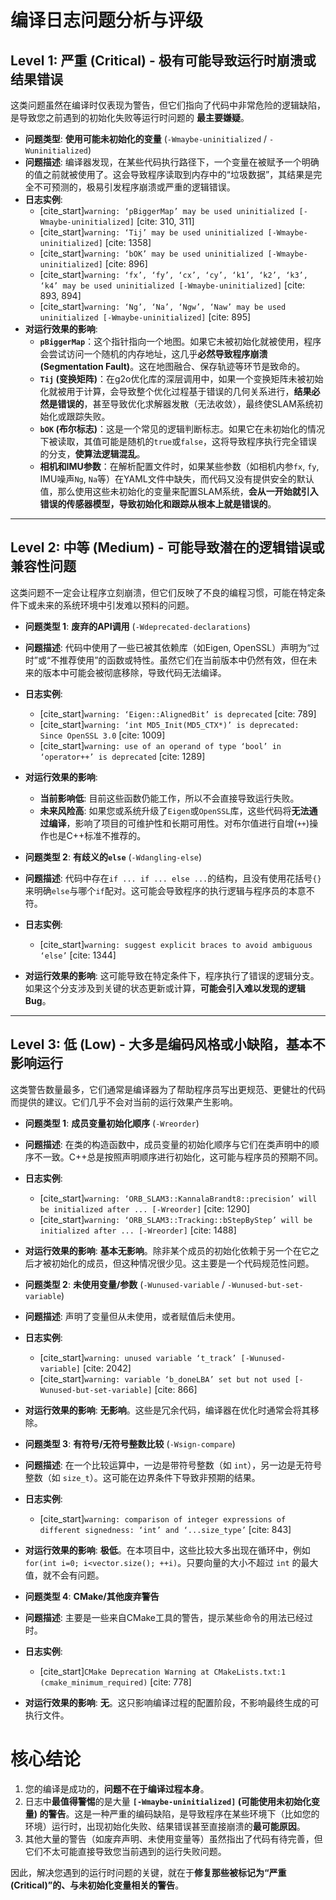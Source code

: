 # 编译日志问题分析与评级

## Level 1: 严重 (Critical) - 极有可能导致运行时崩溃或结果错误

这类问题虽然在编译时仅表现为警告，但它们指向了代码中非常危险的逻辑缺陷，是导致您之前遇到的初始化失败等运行时问题的 **最主要嫌疑**。

* **问题类型**: **使用可能未初始化的变量** (`-Wmaybe-uninitialized` / `-Wuninitialized`)
* **问题描述**: 编译器发现，在某些代码执行路径下，一个变量在被赋予一个明确的值之前就被使用了。这会导致程序读取到内存中的“垃圾数据”，其结果是完全不可预测的，极易引发程序崩溃或严重的逻辑错误。
* **日志实例**:
    * [cite_start]`warning: ‘pBiggerMap’ may be used uninitialized [-Wmaybe-uninitialized]` [cite: 310, 311]
    * [cite_start]`warning: ‘Tij’ may be used uninitialized [-Wmaybe-uninitialized]` [cite: 1358]
    * [cite_start]`warning: ‘bOK’ may be used uninitialized [-Wmaybe-uninitialized]` [cite: 896]
    * [cite_start]`warning: ‘fx’, ‘fy’, ‘cx’, ‘cy’, ‘k1’, ‘k2’, ‘k3’, ‘k4’ may be used uninitialized [-Wmaybe-uninitialized]` [cite: 893, 894]
    * [cite_start]`warning: ‘Ng’, ‘Na’, ‘Ngw’, ‘Naw’ may be used uninitialized [-Wmaybe-uninitialized]` [cite: 895]
* **对运行效果的影响**:
    * **`pBiggerMap`**：这个指针指向一个地图。如果它未被初始化就被使用，程序会尝试访问一个随机的内存地址，这几乎**必然导致程序崩溃 (Segmentation Fault)**。这在地图融合、保存轨迹等环节是致命的。
    * **`Tij` (变换矩阵)**：在g2o优化库的深层调用中，如果一个变换矩阵未被初始化就被用于计算，会导致整个优化过程基于错误的几何关系进行，**结果必然是错误的**，甚至导致优化求解器发散（无法收敛），最终使SLAM系统初始化或跟踪失败。
    * **`bOK` (布尔标志)**：这是一个常见的逻辑判断标志。如果它在未初始化的情况下被读取，其值可能是随机的`true`或`false`，这将导致程序执行完全错误的分支，**使算法逻辑混乱**。
    * **相机和IMU参数**：在解析配置文件时，如果某些参数（如相机内参`fx`, `fy`, IMU噪声`Ng`, `Na`等）在YAML文件中缺失，而代码又没有提供安全的默认值，那么使用这些未初始化的变量来配置SLAM系统，**会从一开始就引入错误的传感器模型，导致初始化和跟踪从根本上就是错误的**。

---

## Level 2: 中等 (Medium) - 可能导致潜在的逻辑错误或兼容性问题

这类问题不一定会让程序立刻崩溃，但它们反映了不良的编程习惯，可能在特定条件下或未来的系统环境中引发难以预料的问题。

* **问题类型 1**: **废弃的API调用** (`-Wdeprecated-declarations`)
* **问题描述**: 代码中使用了一些已被其依赖库（如Eigen, OpenSSL）声明为“过时”或“不推荐使用”的函数或特性。虽然它们在当前版本中仍然有效，但在未来的版本中可能会被彻底移除，导致代码无法编译。
* **日志实例**:
    * [cite_start]`warning: ‘Eigen::AlignedBit’ is deprecated` [cite: 789]
    * [cite_start]`warning: ‘int MD5_Init(MD5_CTX*)’ is deprecated: Since OpenSSL 3.0` [cite: 1009]
    * [cite_start]`warning: use of an operand of type ‘bool’ in ‘operator++’ is deprecated` [cite: 1289]
* **对运行效果的影响**:
    * **当前影响低**: 目前这些函数仍能工作，所以不会直接导致运行失败。
    * **未来风险高**: 如果您或系统升级了`Eigen`或`OpenSSL`库，这些代码将**无法通过编译**，影响了项目的可维护性和长期可用性。对布尔值进行自增(`++`)操作也是C++标准不推荐的。

* **问题类型 2**: **有歧义的`else`** (`-Wdangling-else`)
* **问题描述**: 代码中存在`if ... if ... else ...`的结构，且没有使用花括号`{}`来明确`else`与哪个`if`配对。这可能会导致程序的执行逻辑与程序员的本意不符。
* **日志实例**:
    * [cite_start]`warning: suggest explicit braces to avoid ambiguous ‘else’` [cite: 1344]
* **对运行效果的影响**: 这可能导致在特定条件下，程序执行了错误的逻辑分支。如果这个分支涉及到关键的状态更新或计算，**可能会引入难以发现的逻辑Bug**。

---

## Level 3: 低 (Low) - 大多是编码风格或小缺陷，基本不影响运行

这类警告数量最多，它们通常是编译器为了帮助程序员写出更规范、更健壮的代码而提供的建议。它们几乎不会对当前的运行效果产生影响。

* **问题类型 1**: **成员变量初始化顺序** (`-Wreorder`)
* **问题描述**: 在类的构造函数中，成员变量的初始化顺序与它们在类声明中的顺序不一致。C++总是按照声明顺序进行初始化，这可能与程序员的预期不同。
* **日志实例**:
    * [cite_start]`warning: ‘ORB_SLAM3::KannalaBrandt8::precision’ will be initialized after ... [-Wreorder]` [cite: 1290]
    * [cite_start]`warning: ‘ORB_SLAM3::Tracking::bStepByStep’ will be initialized after ... [-Wreorder]` [cite: 1488]
* **对运行效果的影响**: **基本无影响**。除非某个成员的初始化依赖于另一个在它之后才被初始化的成员，但这种情况很少见。这主要是一个代码规范性问题。

* **问题类型 2**: **未使用变量/参数** (`-Wunused-variable` / `-Wunused-but-set-variable`)
* **问题描述**: 声明了变量但从未使用，或者赋值后未使用。
* **日志实例**:
    * [cite_start]`warning: unused variable ‘t_track’ [-Wunused-variable]` [cite: 2042]
    * [cite_start]`warning: variable ‘b_doneLBA’ set but not used [-Wunused-but-set-variable]` [cite: 866]
* **对运行效果的影响**: **无影响**。这些是冗余代码，编译器在优化时通常会将其移除。

* **问题类型 3**: **有符号/无符号整数比较** (`-Wsign-compare`)
* **问题描述**: 在一个比较运算中，一边是带符号整数（如 `int`），另一边是无符号整数（如 `size_t`）。这可能在边界条件下导致非预期的结果。
* **日志实例**:
    * [cite_start]`warning: comparison of integer expressions of different signedness: ‘int’ and ‘...size_type’` [cite: 843]
* **对运行效果的影响**: **极低**。在本项目中，这些比较大多出现在循环中，例如 `for(int i=0; i<vector.size(); ++i)`。只要向量的大小不超过 `int` 的最大值，就不会有问题。

* **问题类型 4**: **CMake/其他废弃警告**
* **问题描述**: 主要是一些来自CMake工具的警告，提示某些命令的用法已经过时。
* **日志实例**:
    * [cite_start]`CMake Deprecation Warning at CMakeLists.txt:1 (cmake_minimum_required)` [cite: 778]
* **对运行效果的影响**: **无**。这只影响编译过程的配置阶段，不影响最终生成的可执行文件。

# 核心结论

1.  您的编译是成功的，**问题不在于编译过程本身**。
2.  日志中**最值得警惕**的是大量 **`[-Wmaybe-uninitialized]` (可能使用未初始化变量) 的警告**。这是一种严重的编码缺陷，是导致程序在某些环境下（比如您的环境）运行时，出现初始化失败、结果错误甚至直接崩溃的**最可能原因**。
3.  其他大量的警告（如废弃声明、未使用变量等）虽然指出了代码有待完善，但它们不太可能直接导致您当前遇到的运行失败问题。

因此，解决您遇到的运行时问题的关键，就在于**修复那些被标记为“严重(Critical)”的、与未初始化变量相关的警告**。